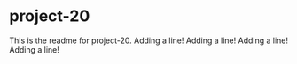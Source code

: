 # project-20

This is the readme for project-20.
Adding a line!
Adding a line!
Adding a line!
Adding a line!
